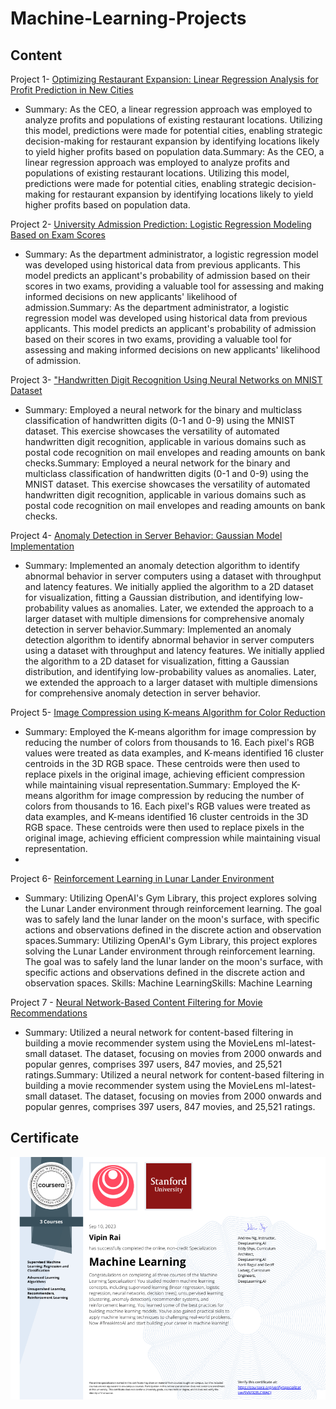# Machine-Learning-Projects
## Content 
Project 1- [Optimizing Restaurant Expansion: Linear Regression Analysis for Profit Prediction in New Cities](C1_W2_Linear_Regression.ipynb)
  - Summary: As the CEO, a linear regression approach was employed to analyze profits and populations of existing restaurant locations. Utilizing this model, predictions were made for potential cities, enabling strategic decision-making for restaurant expansion by identifying locations likely to yield higher profits based on population data.Summary: As the CEO, a linear regression approach was employed to analyze profits and populations of existing restaurant locations. Utilizing this model, predictions were made for potential cities, enabling strategic decision-making for restaurant expansion by identifying locations likely to yield higher profits based on population data.

Project 2- [University Admission Prediction: Logistic Regression Modeling Based on Exam Scores](C1_W3_Logistic_Regression.ipynb)
  - Summary: As the department administrator, a logistic regression model was developed using historical data from previous applicants. This model predicts an applicant's probability of admission based on their scores in two exams, providing a valuable tool for assessing and making informed decisions on new applicants' likelihood of admission.Summary: As the department administrator, a logistic regression model was developed using historical data from previous applicants. This model predicts an applicant's probability of admission based on their scores in two exams, providing a valuable tool for assessing and making informed decisions on new applicants' likelihood of admission.

Project 3- ["Handwritten Digit Recognition Using Neural Networks on MNIST Dataset](C2_W1_Assignment.ipynb)
- Summary: Employed a neural network for the binary and multiclass classification of handwritten digits (0-1 and 0-9) using the MNIST dataset. This exercise showcases the versatility of automated handwritten digit recognition, applicable in various domains such as postal code recognition on mail envelopes and reading amounts on bank checks.Summary: Employed a neural network for the binary and multiclass classification of handwritten digits (0-1 and 0-9) using the MNIST dataset. This exercise showcases the versatility of automated handwritten digit recognition, applicable in various domains such as postal code recognition on mail envelopes and reading amounts on bank checks.

Project 4- [Anomaly Detection in Server Behavior: Gaussian Model Implementation](C3_W1_Anomaly_Detection.ipynb)
  - Summary: Implemented an anomaly detection algorithm to identify abnormal behavior in server computers using a dataset with throughput and latency features. We initially applied the algorithm to a 2D dataset for visualization, fitting a Gaussian distribution, and identifying low-probability values as anomalies. Later, we extended the approach to a larger dataset with multiple dimensions for comprehensive anomaly detection in server behavior.Summary: Implemented an anomaly detection algorithm to identify abnormal behavior in server computers using a dataset with throughput and latency features. We initially applied the algorithm to a 2D dataset for visualization, fitting a Gaussian distribution, and identifying low-probability values as anomalies. Later, we extended the approach to a larger dataset with multiple dimensions for comprehensive anomaly detection in server behavior.

Project 5- [Image Compression using K-means Algorithm for Color Reduction](C3_W1_KMeans_Assignment.ipynb)
  - Summary: Employed the K-means algorithm for image compression by reducing the number of colors from thousands to 16. Each pixel's RGB values were treated as data examples, and K-means identified 16 cluster centroids in the 3D RGB space. These centroids were then used to replace pixels in the original image, achieving efficient compression while maintaining visual representation.Summary: Employed the K-means algorithm for image compression by reducing the number of colors from thousands to 16. Each pixel's RGB values were treated as data examples, and K-means identified 16 cluster centroids in the 3D RGB space. These centroids were then used to replace pixels in the original image, achieving efficient compression while maintaining visual representation.
  - 
Project 6- [Reinforcement Learning in Lunar Lander Environment](C3_W3_A1_Assignment.ipynb)
  - Summary: Utilizing OpenAI's Gym Library, this project explores solving the Lunar Lander environment through reinforcement learning. The goal was to safely land the lunar lander on the moon's surface, with specific actions and observations defined in the discrete action and observation spaces.Summary: Utilizing OpenAI's Gym Library, this project explores solving the Lunar Lander environment through reinforcement learning. The goal was to safely land the lunar lander on the moon's surface, with specific actions and observations defined in the discrete action and observation spaces.
Skills: Machine LearningSkills: Machine Learning

Project 7  - [Neural Network-Based Content Filtering for Movie Recommendations](C3_W2_RecSysNN_Assignment.ipynb)
  - Summary: Utilized a neural network for content-based filtering in building a movie recommender system using the MovieLens ml-latest-small dataset. The dataset, focusing on movies from 2000 onwards and popular genres, comprises 397 users, 847 movies, and 25,521 ratings.Summary: Utilized a neural network for content-based filtering in building a movie recommender system using the MovieLens ml-latest-small dataset. The dataset, focusing on movies from 2000 onwards and popular genres, comprises 397 users, 847 movies, and 25,521 ratings.


## Certificate
![Certificate](MLSpecialisation.png)
